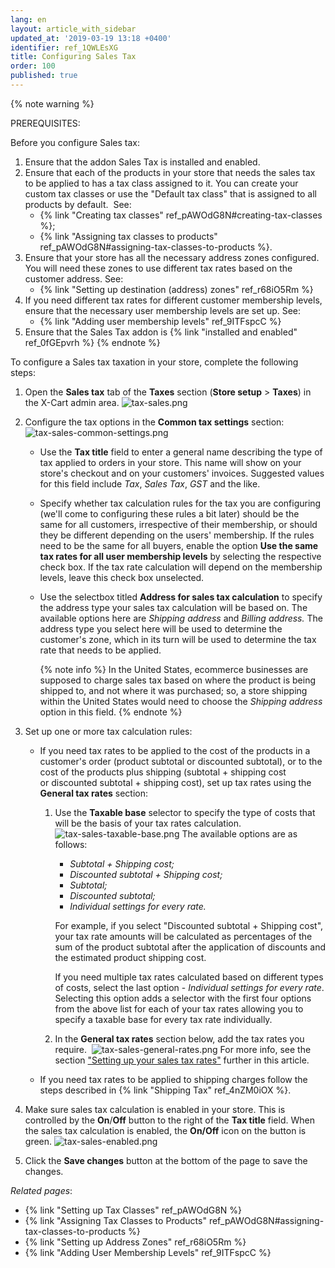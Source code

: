 ```yaml
---
lang: en
layout: article_with_sidebar
updated_at: '2019-03-19 13:18 +0400'
identifier: ref_1QWLEsXG
title: Configuring Sales Tax
order: 100
published: true
---
```

{% note warning %}

PREREQUISITES:

Before you configure Sales tax:

1. Ensure that the addon Sales Tax is installed and enabled.
2.  Ensure that each of the products in your store that needs the sales tax to be applied to has a tax class assigned to it. You can create your custom tax classes or use the "Default tax class" that is assigned to all products by default. 
    See:
    *   {% link "Creating tax classes" ref_pAWOdG8N#creating-tax-classes %};
    *   {% link "Assigning tax classes to products" ref_pAWOdG8N#assigning-tax-classes-to-products %}.
3.  Ensure that your store has all the necessary address zones configured. You will need these zones to use different tax rates based on the customer address.
    See:
    *   {% link "Setting up destination (address) zones" ref_r68iO5Rm %}  
4.  If you need different tax rates for different customer membership levels, ensure that the necessary user membership levels are set up.
    See:
    *   {% link "Adding user membership levels" ref_9ITFspcC %}
5. Ensure that the Sales Tax addon is {% link "installed and enabled" ref_0fGEpvrh %}
{% endnote %}


To configure a Sales tax taxation in your store, complete the following steps:

1.  Open the **Sales tax** tab of the **Taxes** section (**Store setup** > **Taxes**) in the X-Cart admin area.
    ![tax-sales.png]({{site.baseurl}}/attachments/ref_aJPK4DHN/tax-sales.png)
    
2.  Configure the tax options in the **Common tax settings** section:
    ![tax-sales-common-settings.png]({{site.baseurl}}/attachments/ref_aJPK4DHN/tax-sales-common-settings.png)

    *   Use the **Tax title** field to enter a general name describing the type of tax applied to orders in your store. This name will show on your store's checkout and on your customers' invoices. Suggested values for this field include _Tax_, _Sales Tax_, _GST_ and the like.
    *   Specify whether tax calculation rules for the tax you are configuring (we'll come to configuring these rules a bit later) should be the same for all customers, irrespective of their membership, or should they be different depending on the users' membership. If the rules need to be the same for all buyers, enable the option **Use the same tax rates for all user membership levels** by selecting the respective check box. If the tax rate calculation will depend on the  membership levels, leave this check box unselected.
    *   Use the selectbox titled **Address for sales tax calculation** to specify the address type your sales tax calculation will be based on. The available options here are _Shipping address_ and _Billing address._ The address type you select here will be used to determine the customer's zone, which in its turn will be used to determine the tax rate that needs to be applied. 
    
        {% note info %}
        In the United States, ecommerce businesses are supposed to charge sales tax based on where the product is being shipped to, and not where it was purchased; so, a store shipping within the United States would need to choose the _Shipping address_ option in this field.
        {% endnote %}
    
4.  Set up one or more tax calculation rules:

    *   If you need tax rates to be applied to the cost of the products in a customer's order (product subtotal or discounted subtotal), or to the cost of the products plus shipping (subtotal + shipping cost or discounted subtotal + shipping cost), set up tax rates using the **General tax rates** section:

        1.  Use the **Taxable base** selector to specify the type of costs that will be the basis of your tax rates calculation.
            ![tax-sales-taxable-base.png]({{site.baseurl}}/attachments/ref_aJPK4DHN/tax-sales-taxable-base.png)
            The available options are as follows:
            *   _Subtotal + Shipping cost;_
            *   _Discounted subtotal + Shipping cost;_
            *   _Subtotal;_
            *   _Discounted subtotal;_
            *   _Individual settings for every rate._ 
            
            For example, if you select "Discounted subtotal + Shipping cost", your tax rate amounts will be calculated as percentages of the sum of the product subtotal after the application of discounts and the estimated product shipping cost. 

            If you need multiple tax rates calculated based on different types of costs, select the last option - _Individual settings for every rate_. Selecting this option adds a selector with the first four options from the above list for each of your tax rates allowing you to specify a taxable base for every tax rate individually.
            

        2.  In the **General tax rates** section below, add the tax rates you require. 
            ![tax-sales-general-rates.png]({{site.baseurl}}/attachments/ref_aJPK4DHN/tax-sales-general-rates.png)
            For more info, see the section ["Setting up your sales tax rates"](https://kb.x-cart.com/taxes/setting_up_sales_tax.html#setting-up-sales-tax-rates "Setting up sales tax") further in this article.

    *   If you need tax rates to be applied to shipping charges follow the steps described in {% link "Shipping Tax" ref_4nZM0iOX %}.

5.  Make sure sales tax calculation is enabled in your store. This is controlled by the **On**/**Off** button to the right of the **Tax title** field. When the sales tax calculation is enabled, the **On/Off** icon on the button is green.
    ![tax-sales-enabled.png]({{site.baseurl}}/attachments/ref_aJPK4DHN/tax-sales-enabled.png)
    
6.  Click the **Save changes** button at the bottom of the page to save the changes.

_Related pages_:

*   {% link "Setting up Tax Classes" ref_pAWOdG8N %}
*   {% link "Assigning Tax Classes to Products" ref_pAWOdG8N#assigning-tax-classes-to-products %}
*   {% link "Setting up Address Zones" ref_r68iO5Rm %}
*   {% link "Adding User Membership Levels" ref_9ITFspcC %}
